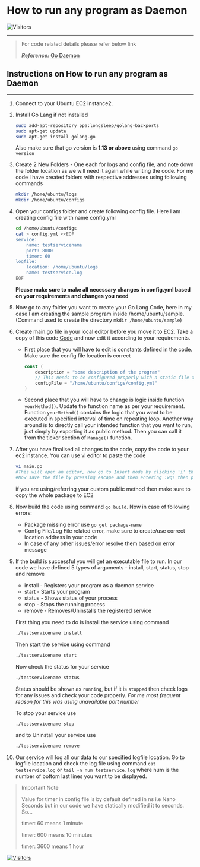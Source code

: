 # How to run any program as Daemon

![Visitors](https://api.visitorbadge.io/api/visitors?path=aasisodiya.go.golang-daemon-integration&labelColor=%23ffa500&countColor=%23263759&labelStyle=upper)

---
> For code related details please refer below link
>  
> ***Reference:*** [Go Daemon](https://github.com/takama/daemon)

## Instructions on How to run any program as Daemon

---

1. Connect to your Ubuntu EC2 instance2.
2. Install Go Lang if not installed

    ```bash
    sudo add-apt-repository ppa:longsleep/golang-backports
    sudo apt-get update
    sudo apt-get install golang-go
    ```

    Also make sure that go version is **1.13 or above** using command `go version`

3. Create 2 New Folders - One each for logs and config file, and note down the folder location as we will need it again while writing the code. For my code I have created folders with respective addresses using following commands

    ```bash
    mkdir /home/ubuntu/logs
    mkdir /home/ubuntu/configs
    ```

4. Open your configs folder and create following config file. Here I am creating config file with name config.yml

    ```bash
    cd /home/ubuntu/configs
    cat > config.yml <<EOF
    service:
        name: testservicename
        port: 8000
        timer: 60
    logfile:
        location: /home/ubuntu/logs
        name: testservice.log
    EOF
    ```

    **Please make sure to make all necessary changes in config.yml based on your requirements and changes you need**
5. Now go to any folder you want to create your Go Lang Code, here in my case I am creating the sample program inside /home/ubuntu/sample. (Command used to create the directory `mkdir /home/ubuntu/sample`)
6. Create main.go file in your local editor before you move it to EC2. Take a copy of this code [Code](www.github.com) and now edit it according to your requirements.
    * First place that you will have to edit is constants defined in the code. Make sure the config file location is correct

        ```go
        const (
            description = "some description of the program"
            // This needs to be configured properly with a static file address (don't use relative address here)
            configFile = "/home/ubuntu/configs/config.yml"
        )
        ```

    * Second place that you will have to change is logic inside function `yourMethod()`. Update the function name as per your requirement. Function `yourMethod()` contains the logic that you want to be executed in specified interval of time on repeating loop. Another way around is to directly call your intended function that you want to run, just simply by exporting it as public method. Then you can call it from the ticker section of `Manage()` function.
7. After you have finalised all changes to the code, copy the code to your ec2 instance. You can use vi editor to paste the code

    ```bash
    vi main.go
    #This will open an editor, now go to Insert mode by clicking 'i' then paste the code in main.go
    #Now save the file by pressing escape and then entering :wq! then press enter
    ```

    if you are using/referring your custom public method then make sure to copy the whole package to EC2
8. Now build the code using command `go build`. Now in case of following errors:
    * Package missing error use `go get package-name`
    * Config File/Log File related error, make sure to create/use correct location address in your code
    * In case of any other issues/error resolve them based on error message
9. If the build is successful you will get an executable file to run. In our code we have defined 5 types of arguments - install, start, status, stop and remove
    * install - Registers your program as a daemon service
    * start - Starts your program
    * status - Shows status of your process
    * stop - Stops the running process
    * remove - Removes/Uninstalls the registered service

    First thing you need to do is install the service using command

    ```bash
    ./testservicename install
    ```

    Then start the service using command

    ```bash
    ./testservicename start
    ```

    Now check the status for your service

    ```bash
    ./testservicename status
    ```

    Status should be shown as `running`, but if it is `stopped` then check logs for any issues and check your code properly. *For me most frequent reason for this was using unavailable port number*

    To stop your service use

    ```bash
    ./testservicename stop
    ```

    and to Uninstall your service use

    ```bash
    ./testservicename remove
    ```

10. Our service will log all our data to our specified logfile location. Go to logfile location and check the log file using command `cat testservice.log` or `tail -n num testservice.log` where num is the number of bottom last lines you want to be displayed.

> Important Note
>
> Value for timer in config file is by default defined in ns i.e Nano Seconds but in our code we have statically modified it to seconds. So...
>
> timer: 60 means 1 minute
>
> timer: 600 means 10 minutes
>
> timer: 3600 means 1 hour

[![Visitors](https://api.visitorbadge.io/api/visitors?path=aasisodiya.go&labelColor=%23ffa500&countColor=%23263759&labelStyle=upper)](https://visitorbadge.io/status?path=aasisodiya.go)

